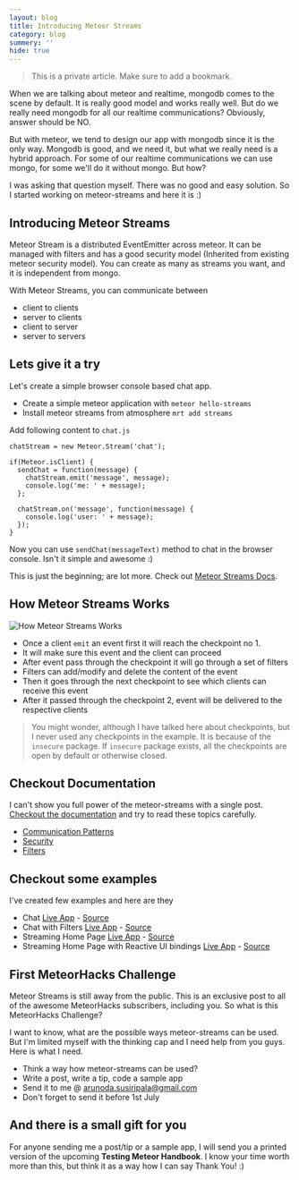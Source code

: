 ```yaml
---
layout: blog
title: Introducing Meteor Streams
category: blog
summery: ''
hide: true
---
```

> This is a private article. Make sure to add a bookmark.

When we are talking about meteor and realtime, mongodb comes to the scene by default. It is really good model and works really well. But do we really need mongodb for all our realtime communications? Obviously, answer should be NO.

But with meteor, we tend to design our app with mongodb since it is the only way. Mongodb is good, and we need it, but what we really need is a hybrid approach. For some of our realtime communications we can use mongo, for some we'll do it without mongo. But how?

I was asking that question myself. There was no good and easy solution. So I started working on meteor-streams and here it is :)

## Introducing Meteor Streams

Meteor Stream is a distributed EventEmitter across meteor. It can be managed with filters and has a good security model (Inherited from existing meteor security model). You can create as many as streams you want, and it is independent from mongo.

With Meteor Streams, you can communicate between

 * client to clients
 * server to clients
 * client to server
 * server to servers

## Lets give it a try

Let's create a simple browser console based chat app.

 * Create a simple meteor application with `meteor hello-streams`
 * Install meteor streams from atmosphere `mrt add streams`

Add following content to `chat.js`

    chatStream = new Meteor.Stream('chat');

    if(Meteor.isClient) {
      sendChat = function(message) {
        chatStream.emit('message', message);
        console.log('me: ' + message);
      };

      chatStream.on('message', function(message) {
        console.log('user: ' + message);
      });
    }

Now you can use `sendChat(messageText)` method to chat in the browser console. Isn't it simple and awesome :)

This is just the beginning; are lot more. Check out [Meteor Streams Docs](http://arunoda.github.io/meteor-streams/).

## How Meteor Streams Works

![How Meteor Streams Works](http://i.imgur.com/MX0yZVG.png)

* Once a client `emit` an event first it will reach the checkpoint no 1.
* It will make sure this event and the client can proceed
* After event pass through the checkpoint it will go through a set of filters
* Filters can add/modify and delete the content of the event
* Then it goes through the next checkpoint to see which clients can receive this event 
* After it passed through the checkpoint 2, event will be delivered to the respective clients

> You might wonder, although I have talked here about checkpoints, but I never used any checkpoints in the example. It is because of the `insecure` package. If `insecure` package exists, all the checkpoints are open by default or otherwise closed.

## Checkout Documentation

I can't show you full power of the meteor-streams with a single post. [Checkout the documentation](http://arunoda.github.io/meteor-streams/) and try to read these topics carefully.

* [Communication Patterns](http://arunoda.github.io/meteor-streams/communication-patterns.html)
* [Security](http://arunoda.github.io/meteor-streams/security.html)
* [Filters](http://arunoda.github.io/meteor-streams/filters.html)

## Checkout some examples

I've created few examples and here are they

* Chat [Live App](http://streams-chat.meteor.com) - [Source](https://github.com/arunoda/meteor-streams/tree/master/examples/chat)
* Chat with Filters [Live App](http://streams-chat-with-filters.meteor.com) - [Source](https://github.com/arunoda/meteor-streams/tree/master/examples/chat-with-filters)
* Streaming Home Page [Live App](http://streams-streaming-homepage.meteor.com) - [Source](https://github.com/arunoda/meteor-streams/tree/master/examples/streaming-homepage)
* Streaming Home Page with Reactive UI bindings [Live App](http://streams-streaming-homepage-reactive.meteor.com) - [Source](https://github.com/arunoda/meteor-streams/tree/master/examples/streaming-homepage-reactive)

## First MeteorHacks Challenge

Meteor Streams is still away from the public. This is an exclusive post to all of the awesome MeteorHacks subscribers, including you. So what is this MeteorHacks Challenge?

I want to know, what are the possible ways meteor-streams can be used. But I'm limited myself with the thinking cap and I need help from you guys. Here is what I need.

* Think a way how meteor-streams can be used?
* Write a post, write a tip, code a sample app
* Send it to me @ arunoda.susiripala@gmail.com
* Don't forget to send it before 1st July 

## And there is a small gift for you

For anyone sending me a post/tip or a sample app, I will send you a printed version of the upcoming **Testing Meteor Handbook**. I know your time worth more than this, but think it as a way how I can say Thank You! :)